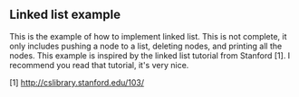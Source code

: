 ## Linked list example

This is the example of how to implement linked list. This is not complete, it only includes pushing a node to a list, deleting nodes, and printing all the nodes. This example is inspired by the linked list tutorial from Stanford [1]. I recommend you read that tutorial, it's very nice.

[1] http://cslibrary.stanford.edu/103/

